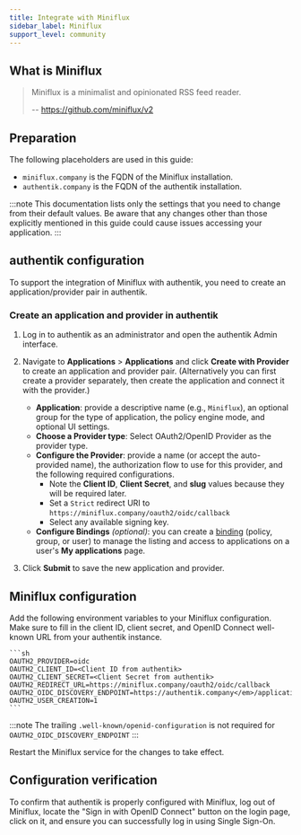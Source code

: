```yaml
---
title: Integrate with Miniflux
sidebar_label: Miniflux
support_level: community
---
```


## What is Miniflux

> Miniflux is a minimalist and opinionated RSS feed reader.
>
> -- https://github.com/miniflux/v2

## Preparation

The following placeholders are used in this guide:

- `miniflux.company` is the FQDN of the Miniflux installation.
- `authentik.company` is the FQDN of the authentik installation.

:::note
This documentation lists only the settings that you need to change from their default values. Be aware that any changes other than those explicitly mentioned in this guide could cause issues accessing your application.
:::

## authentik configuration

To support the integration of Miniflux with authentik, you need to create an application/provider pair in authentik.

### Create an application and provider in authentik

1. Log in to authentik as an administrator and open the authentik Admin interface.
2. Navigate to **Applications** > **Applications** and click **Create with Provider** to create an application and provider pair. (Alternatively you can first create a provider separately, then create the application and connect it with the provider.)

    - **Application**: provide a descriptive name (e.g., `Miniflux`), an optional group for the type of application, the policy engine mode, and optional UI settings.
    - **Choose a Provider type**: Select OAuth2/OpenID Provider as the provider type.
    - **Configure the Provider**: provide a name (or accept the auto-provided name), the authorization flow to use for this provider, and the following required configurations.
        - Note the **Client ID**, **Client Secret**, and **slug** values because they will be required later.
        - Set a `Strict` redirect URI to `https://miniflux.company/oauth2/oidc/callback`
        - Select any available signing key.
    - **Configure Bindings** _(optional)_: you can create a [binding](/docs/add-secure-apps/flows-stages/bindings/) (policy, group, or user) to manage the listing and access to applications on a user's **My applications** page.

3. Click **Submit** to save the new application and provider.

## Miniflux configuration

Add the following environment variables to your Miniflux configuration. Make sure to fill in the client ID, client secret, and OpenID Connect well-known URL from your authentik instance.

    ```sh
    OAUTH2_PROVIDER=oidc
    OAUTH2_CLIENT_ID=<Client ID from authentik>
    OAUTH2_CLIENT_SECRET=<Client Secret from authentik>
    OAUTH2_REDIRECT_URL=https://miniflux.company/oauth2/oidc/callback
    OAUTH2_OIDC_DISCOVERY_ENDPOINT=https://authentik.company</em>/application/o/<application_slug>/
    OAUTH2_USER_CREATION=1
    ```

:::note
The trailing `.well-known/openid-configuration` is not required for `OAUTH2_OIDC_DISCOVERY_ENDPOINT`
:::

Restart the Miniflux service for the changes to take effect.

## Configuration verification

To confirm that authentik is properly configured with Miniflux, log out of Miniflux, locate the "Sign in with OpenID Connect" button on the login page, click on it, and ensure you can successfully log in using Single Sign-On.
